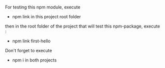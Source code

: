 For testing this npm module, execute
* npm link
in this project root folder

then in the root folder of the project that will test this npm-package, execute :
* npm link first-hello

Don't forget to execute
* npm i
in both projects